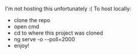 I'm not hosting this unfortunately :(
To host locally:
- clone the repo
- open cmd
- cd to where this project was cloned
- ng serve -o --poll=2000
- enjoy!
